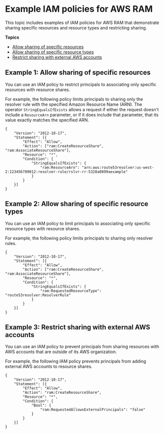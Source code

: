 # Example IAM policies for AWS RAM<a name="security-iam-policies-examples"></a>

This topic includes examples of IAM policies for AWS RAM that demonstrate sharing specific resources and resource types and restricting sharing\.

**Topics**
+ [Allow sharing of specific resources](#owner-share-specific-resources)
+ [Allow sharing of specific resource types](#owner-share-resource-types)
+ [Restrict sharing with external AWS accounts](#control-access-owner-external)

## Example 1: Allow sharing of specific resources<a name="owner-share-specific-resources"></a>

You can use an IAM policy to restrict principals to associating only specific resources with resource shares\.

For example, the following policy limits principals to sharing only the resolver rule with the specified Amazon Resource Name \(ARN\)\. The operator `StringEqualsIfExists` allows a request if either the request doesn't include a `ResourceArn` parameter, or if it does include that parameter, that its value exactly matches the specified ARN\.

```
{
    "Version": "2012-10-17",
    "Statement": [{
        "Effect": "Allow",
        "Action": ["ram:CreateResourceShare", "ram:AssociateResourceShare"],
        "Resource": "*",
        "Condition": {
            "StringEqualsIfExists": {
                "ram:ResourceArn": "arn:aws:route53resolver:us-west-2:123456789012:resolver-rule/rslvr-rr-5328a0899aexample"
            }
        }
    }]
}
```

## Example 2: Allow sharing of specific resource types<a name="owner-share-resource-types"></a>

You can use an IAM policy to limit principals to associating only specific resource types with resource shares\.

For example, the following policy limits principals to sharing only resolver rules\.

```
{
    "Version": "2012-10-17",
    "Statement": [{
        "Effect": "Allow",
        "Action": ["ram:CreateResourceShare", "ram:AssociateResourceShare"],
        "Resource": "*",
        "Condition": {
            "StringEqualsIfExists": {
                "ram:RequestedResourceType": "route53resolver:ResolverRule"
            }
        }
    }]
}
```

## Example 3: Restrict sharing with external AWS accounts<a name="control-access-owner-external"></a>

You can use an IAM policy to prevent principals from sharing resources with AWS accounts that are outside of its AWS organization\.

For example, the following IAM policy prevents principals from adding external AWS accounts to resource shares\.

```
{
    "Version": "2012-10-17",
    "Statement": [{
        "Effect": "Allow",
        "Action": "ram:CreateResourceShare",
        "Resource": "*",
        "Condition": {
            "Bool": {
                "ram:RequestedAllowsExternalPrincipals": "false"
            }
        }
    }]
}
```